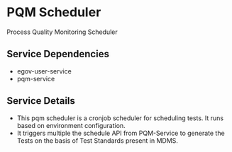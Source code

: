 # PQM Scheduler

Process Quality Monitoring Scheduler

## Service Dependencies
- egov-user-service
- pqm-service

## Service Details
- This pqm scheduler is a cronjob scheduler for scheduling tests. It runs based on environment configuration. 
- It triggers multiple the schedule API from PQM-Service to generate the Tests on the basis of Test Standards present in MDMS.
